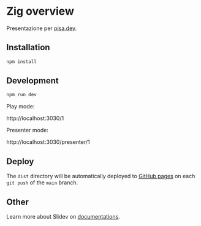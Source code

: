 # Zig overview

Presentazione per [pisa.dev](https://pisa.dev/).

## Installation

```sh
npm install
```

## Development

```sh
npm run dev
```

Play mode:

http://localhost:3030/1

Presenter mode:

http://localhost:3030/presenter/1

## Deploy

The `dist` directory will be automatically deployed to [GitHub pages](https://pages.github.com/) on each `git push` of the `main` branch.

## Other

Learn more about Slidev on [documentations](https://sli.dev/).
